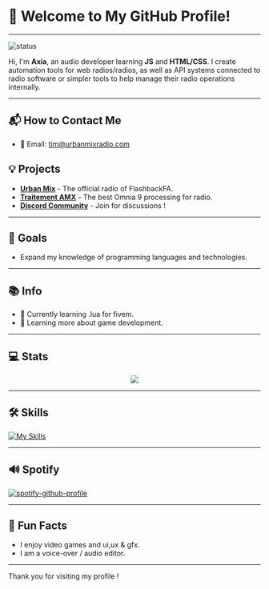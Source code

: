 # 👋 Welcome to My GitHub Profile!

---

![status](https://img.shields.io/badge/status-up-brightgreen)

Hi, I'm **Axia**, an audio developer learning **JS** and **HTML/CSS**. I create automation tools for web radios/radios, as well as API systems connected to radio software or simpler tools to help manage their radio operations internally.

---
## 📬 How to Contact Me

- 📧 Email: [tim@urbanmixradio.com](mailto:tim@urbanmixradio.com)

## 💡 Projects

- [**Urban Mix**](https://discord.gg/sCYwDBDJBH) - The official radio of FlashbackFA.
- [**Traitement AMX**](https://github.com/axiaiq/traitementamx) - The best Omnia 9 processing for radio.
- [**Discord Community**](https://discord.gg/kMHUFfV47v) - Join for discussions !

---

## 🎯 Goals

- Expand my knowledge of programming languages and technologies.

---

## 📚 Info

- 🔭 Currently learning .lua for fivem.
- 🌱 Learning more about game development.

---

## 💻 Stats

<p align="center">
<a href="https://github.com/anuraghazra/github-readme-stats"> 
    <img src="https://github-readme-stats.vercel.app/api?username=dermotamx&&show_icons=true&theme=radical"/>
</a>
</p>

---

## 🛠️ Skills

[![My Skills](https://skillicons.dev/icons?i=html,css,figma,js,ps,ae,au,discordjs)](https://skillicons.dev)

---

## 🔊 Spotify

[![spotify-github-profile](https://spotify-github-profile.kittinanx.com/api/view?uid=317gca7wk6gvpoqdwktppf6dxaaq&cover_image=true&theme=default&show_offline=false&background_color=121212&interchange=false&bar_color_cover=false)](https://github.com/kittinan/spotify-github-profile)

---

## 🎉 Fun Facts

- I enjoy video games and ui,ux & gfx.
- I am a voice-over / audio editor.

---

Thank you for visiting my profile !
